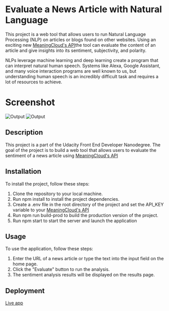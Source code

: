 # Evaluate a News Article with Natural Language

This project is a web tool that allows users to run Natural Language Processing (NLP) on articles or blogs found on other websites. Using an exciting new [MeaningCloud's API](https://www.meaningcloud.com/)the tool can evaluate the content of an article and give insights into its sentiment, subjectivity, and polarity.

NLPs leverage machine learning and deep learning create a program that can interpret natural human speech. Systems like Alexa, Google Assistant, and many voice interaction programs are well known to us, but understanding human speech is an incredibly difficult task and requires a lot of resources to achieve.

# Screenshot

![Output](https://github.com/dithiane/nlp_app/blob/main/src/client/media/shot1.png)
![Output](https://github.com/dithiane/nlp_app/blob/main/src/client/media/shot1.png)

## Description

This project is a part of the Udacity Front End Developer Nanodegree. The goal of the project is to build a web tool that allows users to evaluate the sentiment of a news article using [MeaningCloud's API](https://www.meaningcloud.com/)

## Installation

To install the project, follow these steps:

1. Clone the repository to your local machine.
2. Run npm install to install the project dependencies.
3. Create a .env file in the root directory of the project and set the API_KEY variable to your [MeaningCloud's API](https://www.meaningcloud.com/)
4. Run npm run build-prod to build the production version of the project.
5. Run npm start to start the server and launch the application

## Usage

To use the application, follow these steps:

1. Enter the URL of a news article or type the text into the input field on the home page.
2. Click the "Evaluate" button to run the analysis.
3. The sentiment analysis results will be displayed on the results page.

## Deployment

[Live app](https://nlp-app-z6gr-l9oo1neds-emenatechtonic.vercel.app)
